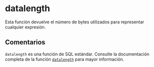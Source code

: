 ﻿---
SidebarGroup: "Funciones de sistema"
Autogenerated: true
---

# datalength

Esta función devuelve el número de bytes utilizados para representar cualquier expresión.

## Comentarios 

`datalength` es una función de SQL estándar. Consulte la documentación completa de la función [`datalength`](https://learn.microsoft.com/es-es/sql/t-sql/functions/datalength-transact-sql) para mayor información.
